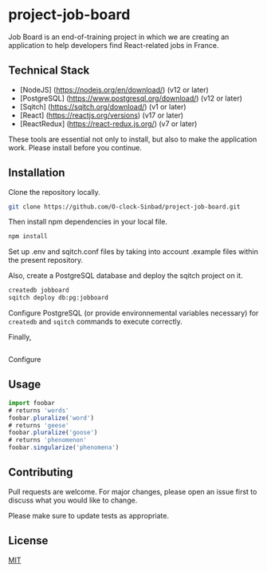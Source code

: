 # project-job-board



Job Board is an end-of-training project in which we are creating an application to help developers find React-related jobs in France.


## Technical Stack 

- [NodeJS] (https://nodejs.org/en/download/) (v12 or later)
- [PostgreSQL] (https://www.postgresql.org/download/) (v12 or later)
- [Sqitch] (https://sqitch.org/download/) (v1 or later)
- [React] (https://reactjs.org/versions) (v17 or later)
- [ReactRedux] (https://react-redux.js.org/) (v7 or later)

These tools are essential not only to install, but also to make the application work.
Please install before you continue.

## Installation

Clone the repository locally.

```bash
git clone https://github.com/O-clock-Sinbad/project-job-board.git
```
Then install npm dependencies in your local file.

```bash
npm install
```
Set up .env and sqitch.conf files by taking into account .example files within the present repository.

Also, create a PostgreSQL database and deploy the sqitch project on it.

```bash
createdb jobboard
sqitch deploy db:pg:jobboard
```
Configure PostgreSQL (or provide environnemental variables necessary) for `createdb` and `sqitch` commands to execute correctly.

Finally, 

```bash
```
Configure 

## Usage

```js
import foobar
# returns 'words'
foobar.pluralize('word')
# returns 'geese'
foobar.pluralize('goose')
# returns 'phenomenon'
foobar.singularize('phenomena')
```

## Contributing
Pull requests are welcome. For major changes, please open an issue first to discuss what you would like to change.

Please make sure to update tests as appropriate.

## License
[MIT](https://choosealicense.com/licenses/mit/)
